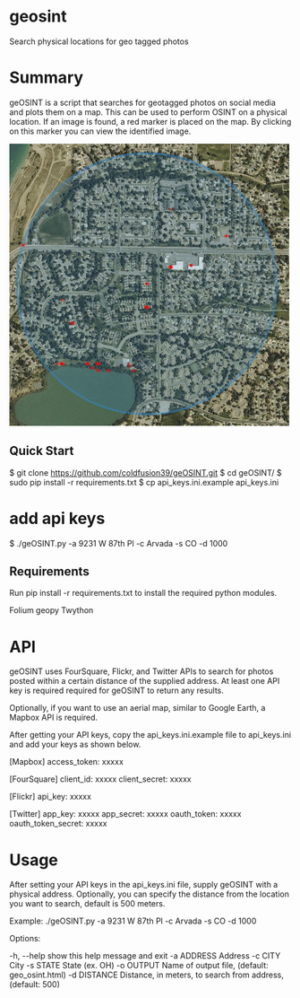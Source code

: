 # geosint
Search physical locations for geo tagged photos
# Summary
geOSINT is a script that searches for geotagged photos on social media and plots them on a map. This can be used to perform OSINT on a physical location. If an image is found, a red marker is placed on the map. By clicking on this marker you can view the identified image.

![Geosint](https://github.com/marduk-jptr/geosint/blob/main/demo1.png)

## Quick Start
$ git clone https://github.com/coldfusion39/geOSINT.git
$ cd geOSINT/
$ sudo pip install -r requirements.txt
$ cp api_keys.ini.example api_keys.ini
# add api keys
$ ./geOSINT.py -a 9231 W 87th Pl -c Arvada -s CO -d 1000

## Requirements
Run pip install -r requirements.txt to install the required python modules.

Folium
geopy
Twython

# API
geOSINT uses FourSquare, Flickr, and Twitter APIs to search for photos posted within a certain distance of the supplied address. At least one API key is required required for geOSINT to return any results.

Optionally, if you want to use an aerial map, similar to Google Earth, a Mapbox API is required.

After getting your API keys, copy the api_keys.ini.example file to api_keys.ini and add your keys as shown below.

[Mapbox]
access_token: xxxxx

[FourSquare]
client_id: xxxxx
client_secret: xxxxx

[Flickr]
api_key: xxxxx

[Twitter]
app_key: xxxxx
app_secret: xxxxx
oauth_token: xxxxx
oauth_token_secret: xxxxx

# Usage
After setting your API keys in the api_keys.ini file, supply geOSINT with a physical address. Optionally, you can specify the distance from the location you want to search, default is 500 meters.

Example: ./geOSINT.py -a 9231 W 87th Pl -c Arvada -s CO -d 1000

Options:

  -h, --help            show this help message and exit
  -a ADDRESS            Address
  -c CITY               City
  -s STATE              State (ex. OH)
  -o OUTPUT             Name of output file, (default: geo_osint.html)
  -d DISTANCE           Distance, in meters, to search from address, (default: 500)
